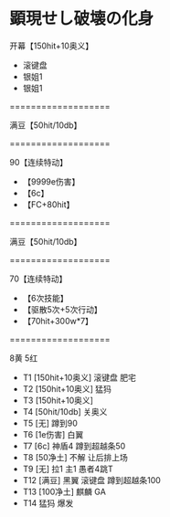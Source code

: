 # 顕現せし破壊の化身

开幕【150hit+10奥义】

- 滚键盘
- 银姐1
- 银姐1

===================

满豆【50hit/10db】

===================

90【连续特动】

- 【9999e伤害】
- 【6c】
- 【FC+80hit】

===================

满豆【50hit/10db】

===================

70【连续特动】

- 【6次技能】
- 【驱散5次+5次行动】
- 【70hit+300w\*7】

===================

8黄 5红

- T1 [150hit+10奥义] 滚键盘 肥宅
- T2 [150hit+10奥义] 猛犸
- T3 [150hit+10奥义]
- T4 [50hit/10db] 关奥义
- T5 [无] 蹲到90
- T6 [1e伤害] 白翼
- T7 [6c] 神盾4 蹲到超越条50
- T8 [50净土] 不解 让后排上场
- T9 [无] 拉1 主1 愚者4跳T
- T12 [满豆] 黑翼 滚键盘 蹲到超越条100
- T13 [100净土] 麒麟 GA
- T14 猛犸 爆发
